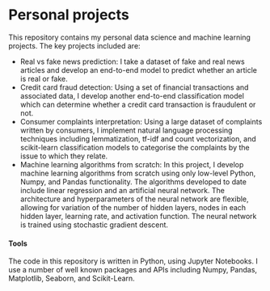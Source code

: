 # Personal projects

This repository contains my personal data science and machine learning projects. The key projects included are:
- Real vs fake news prediction: I take a dataset of fake and real news articles and develop an end-to-end model to predict whether an article is real or fake.
- Credit card fraud detection: Using a set of financial transactions and associated data, I develop another end-to-end classification model which can determine whether a credit card transaction is fraudulent or not.
- Consumer complaints interpretation: Using a large dataset of complaints written by consumers, I implement natural language processing techniques including lemmatization, tf-idf and count vectorization, and scikit-learn classification models to categorise the complaints by the issue to which they relate.
- Machine learning algorithms from scratch: In this project, I develop machine learning algorithms from scratch using only low-level Python, Numpy, and Pandas functionality. The algorithms developed to date include linear regression and an artificial neural network. The architecture and hyperparameters of the neural network are flexible, allowing for variation of the number of hidden layers, nodes in each hidden layer, learning rate, and activation function. The neural network is trained using stochastic gradient descent.

#### Tools

The code in this repository is written in Python, using Jupyter Notebooks. I use a number of well known packages and APIs including Numpy, Pandas, Matplotlib, Seaborn, and Scikit-Learn.
